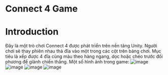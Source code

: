 # Connect 4 Game
# Introduction
Đây là một trò chơi Connect 4 được phát triển trên nền tảng Unity. Người chơi sẽ thay phiên nhau thả đĩa vào một trong các cột trên bảng chơi. Mục tiêu là xếp được 4 đĩa cùng màu theo hàng ngang, dọc hoặc chéo trước đối phương để giành chiến thắng.
Một số hình ảnh trong game:
![image](https://github.com/user-attachments/assets/5a2eb785-9e2a-4e36-9d0f-6278f2e891aa)
![image](https://github.com/user-attachments/assets/45364353-fb28-49b1-b3d1-f510df727e31)
![image](https://github.com/user-attachments/assets/b50da3fd-0d10-4b61-bd39-7f0c2be4f34e)
![image](https://github.com/user-attachments/assets/c819175d-cba1-4cbb-816a-10ce80fd3e71)




